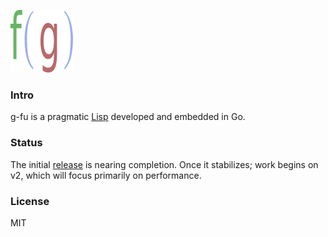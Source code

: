 ![Logo](logo.png)
  
### Intro
g-fu is a pragmatic [Lisp](https://xkcd.com/297/) developed and embedded in Go.

### Status
The initial [release](https://github.com/codr7/g-fu/tree/master/v1) is nearing completion. Once it stabilizes; work begins on v2, which will focus primarily on performance.

### License
MIT